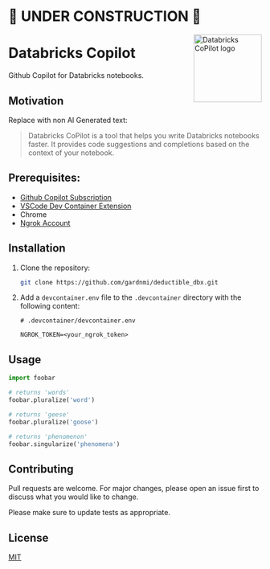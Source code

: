 
# 🚧 UNDER CONSTRUCTION 🚧

<a>
    <img src="https://i.imgur.com/XNquU2o.png" alt="Databricks CoPilot logo" title="Databricks CoPilot" align="right" height="135" />
</a>

# Databricks Copilot 


Github Copilot for Databricks notebooks.

<blockquote class="imgur-embed-pub" lang="en" data-id="a/hUp2chI" data-context="false" ><a href="//imgur.com/a/hUp2chI"></a></blockquote><script async src="//s.imgur.com/min/embed.js" charset="utf-8"></script>

## Motivation

Replace with non AI Generated text:

>Databricks CoPilot is a tool that helps you write Databricks notebooks faster. It provides code suggestions and completions based on the context of your notebook. 

## Prerequisites:

* [Github Copilot Subscription](https://github.com/features/copilot)
* [VSCode Dev Container Extension](https://code.visualstudio.com/docs/devcontainers/tutorial)
* Chrome
* [Ngrok Account](https://ngrok.com/)

## Installation

1. Clone the repository:

    ```bash
    git clone https://github.com/gardnmi/deductible_dbx.git
    ```

2. Add a `devcontainer.env` file to the `.devcontainer` directory with the following content:

    ```
    # .devcontainer/devcontainer.env

    NGROK_TOKEN=<your_ngrok_token>
    ```



## Usage

```python
import foobar

# returns 'words'
foobar.pluralize('word')

# returns 'geese'
foobar.pluralize('goose')

# returns 'phenomenon'
foobar.singularize('phenomena')
```

## Contributing

Pull requests are welcome. For major changes, please open an issue first
to discuss what you would like to change.

Please make sure to update tests as appropriate.

## License

[MIT](https://choosealicense.com/licenses/mit/)